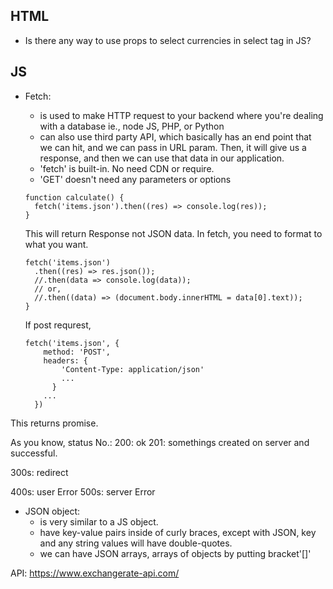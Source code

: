 ## HTML

- Is there any way to use props to select currencies in select tag in JS?

## JS

- Fetch:

  - is used to make HTTP request to your backend where you're dealing with a database ie., node JS, PHP, or Python
  - can also use third party API, which basically has an end point that we can hit, and we can pass in URL param. Then, it will give us a response, and then we can use that data in our application.
  - 'fetch' is built-in. No need CDN or require.
  - 'GET' doesn't need any parameters or options

  ```
  function calculate() {
  	fetch('items.json').then((res) => console.log(res));
  }
  ```

  This will return Response not JSON data. In fetch, you need to format to what you want.

  ```
  fetch('items.json')
    .then((res) => res.json());
    //.then(data => console.log(data));
    // or,
    //.then((data) => (document.body.innerHTML = data[0].text));
  }
  ```

  If post requrest,

  ```
  fetch('items.json', {
      method: 'POST',
      headers: {
          'Content-Type: application/json'
          ...
        }
      ...
    })
  ```

This returns promise.

As you know, status No.:
200: ok
201: somethings created on server and successful.

300s: redirect

400s: user Error
500s: server Error

- JSON object:
  - is very similar to a JS object.
  - have key-value pairs inside of curly braces, except with JSON, key and any string values will have double-quotes.
  - we can have JSON arrays, arrays of objects by putting bracket'[]'

API: https://www.exchangerate-api.com/
